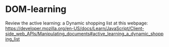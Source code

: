 # DOM-learning

Review the active learning: a Dynamic shopping list at this webpage: https://developer.mozilla.org/en-US/docs/Learn/JavaScript/Client-side_web_APIs/Manipulating_documents#active_learning_a_dynamic_shopping_list